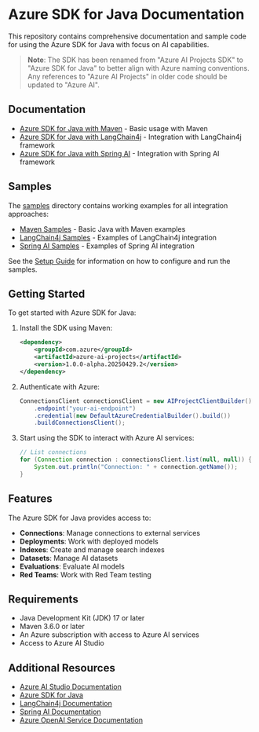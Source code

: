 # Azure SDK for Java Documentation

This repository contains comprehensive documentation and sample code for using the Azure SDK for Java with focus on AI capabilities.

> **Note**: The SDK has been renamed from "Azure AI Projects SDK" to "Azure SDK for Java" to better align with Azure naming conventions. Any references to "Azure AI Projects" in older code should be updated to "Azure AI".

## Documentation

- [Azure SDK for Java with Maven](azure-sdk-java-maven.md) - Basic usage with Maven
- [Azure SDK for Java with LangChain4j](azure-sdk-java-langchain4j.md) - Integration with LangChain4j framework
- [Azure SDK for Java with Spring AI](azure-sdk-java-spring-ai.md) - Integration with Spring AI framework

## Samples

The [samples](samples/) directory contains working examples for all integration approaches:

- [Maven Samples](samples/maven/) - Basic Java with Maven examples
- [LangChain4j Samples](samples/langchain4j/) - Examples of LangChain4j integration
- [Spring AI Samples](samples/spring-ai/) - Examples of Spring AI integration

See the [Setup Guide](samples/setup-guide.md) for information on how to configure and run the samples.

## Getting Started

To get started with Azure SDK for Java:

1. Install the SDK using Maven:
   ```xml
   <dependency>
       <groupId>com.azure</groupId>
       <artifactId>azure-ai-projects</artifactId>
       <version>1.0.0-alpha.20250429.2</version>
   </dependency>
   ```

2. Authenticate with Azure:
   ```java
   ConnectionsClient connectionsClient = new AIProjectClientBuilder()
       .endpoint("your-ai-endpoint")
       .credential(new DefaultAzureCredentialBuilder().build())
       .buildConnectionsClient();
   ```

3. Start using the SDK to interact with Azure AI services:
   ```java
   // List connections
   for (Connection connection : connectionsClient.list(null, null)) {
       System.out.println("Connection: " + connection.getName());
   }
   ```

## Features

The Azure SDK for Java provides access to:

- **Connections**: Manage connections to external services
- **Deployments**: Work with deployed models
- **Indexes**: Create and manage search indexes
- **Datasets**: Manage AI datasets
- **Evaluations**: Evaluate AI models
- **Red Teams**: Work with Red Team testing

## Requirements

- Java Development Kit (JDK) 17 or later
- Maven 3.6.0 or later
- An Azure subscription with access to Azure AI services
- Access to Azure AI Studio

## Additional Resources

- [Azure AI Studio Documentation](https://learn.microsoft.com/azure/ai-studio/)
- [Azure SDK for Java](https://github.com/Azure/azure-sdk-for-java)
- [LangChain4j Documentation](https://github.com/langchain4j/langchain4j)
- [Spring AI Documentation](https://docs.spring.io/spring-ai/reference/index.html)
- [Azure OpenAI Service Documentation](https://learn.microsoft.com/azure/ai-services/openai/)
